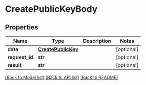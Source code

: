 # CreatePublicKeyBody

## Properties
Name | Type | Description | Notes
------------ | ------------- | ------------- | -------------
**data** | [**CreatePublicKey**](CreatePublicKey.md) |  | [optional] 
**request_id** | **str** |  | [optional] 
**result** | **str** |  | [optional] 

[[Back to Model list]](../README.md#documentation-for-models) [[Back to API list]](../README.md#documentation-for-api-endpoints) [[Back to README]](../README.md)



